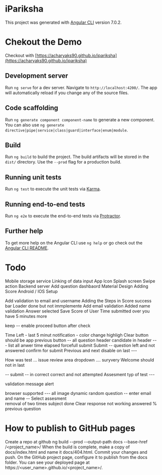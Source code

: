 # iPariksha

This project was generated with [Angular CLI](https://github.com/angular/angular-cli) version 7.0.2.
# Chekout the Demo

Checkout with [https://acharyaks90.github.io/ipariksha](https://acharyaks90.github.io/ipariksha)

## Development server

Run `ng serve` for a dev server. Navigate to `http://localhost:4200/`. The app will automatically reload if you change any of the source files.

## Code scaffolding

Run `ng generate component component-name` to generate a new component. You can also use `ng generate directive|pipe|service|class|guard|interface|enum|module`.

## Build

Run `ng build` to build the project. The build artifacts will be stored in the `dist/` directory. Use the `--prod` flag for a production build.

## Running unit tests

Run `ng test` to execute the unit tests via [Karma](https://karma-runner.github.io).

## Running end-to-end tests

Run `ng e2e` to execute the end-to-end tests via [Protractor](http://www.protractortest.org/).

## Further help

To get more help on the Angular CLI use `ng help` or go check out the [Angular CLI README](https://github.com/angular/angular-cli/blob/master/README.md).


# Todo 
Mobile storage service
Linking of data input
App Icon 
Splash screen 
Swipe action 
Backend server 
Add question dashbaord 
Material Design 
Adding Score 
Android / IOS Setup

Add validation to email and username 
Adding the Steps in Score success bar 
Loader  done but not immplemente 
Add email validation
Added name validation
Answer selected 
Save Score of User 
Time submitted over 
you have 5 minutes more 

keep -- enable proceed button after check

Time Left -
last 5 minut  notification - color change highligh 
Clear button should be app
previous button --
all question 
header candidate in header ---
list all anwer 
time elapsed forcefull submit 
Submit -- question left and not answered 
confirm for submit
Previous and next disable on last --- 

How was test ... issue  review 
area dropdown .... suryvery 
Welcome should not in last 

--
submit -- in correct correct and not attempted
Assesment typ of test ---

validation message alert 

browser supported --- 
all image
dynamic random question --
enter email and name -- Select assesment  
removal of two times subject done 
Clear response not working 
answered % 
previous question


# How to publish to GitHub pages 

Create a repo at github 
ng build --prod --output-path docs --base-href /<project_name>/
When the build is complete, make a copy of docs/index.html and name it docs/404.html.
Commit your changes and push.
On the GitHub project page, configure it to publish from the docs folder.
You can see your deployed page at https://<user_name>.github.io/<project_name>/.

